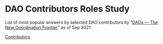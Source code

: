 # DAO Contributors Roles Study

List of most popular answers by selected DAO contributors by “[DAOs — The New Coordination Frontier](https://docs.google.com/presentation/d/1fLJvPOvibcCUpJ9ES44_cdoX5Hb7LpDaloGWz5FbUEM/edit#slide=id.gec41538503_0_399)” as of Sep 2021

[Contributors ](DAO%20Contributors%20Roles%20Study%20f305a46670f543d192cdf522471fa5dc/Contributors%20f5dc998910a24480951fe521ee418d2f.csv)